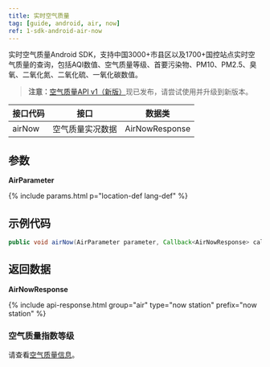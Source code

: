 ```yaml
---
title: 实时空气质量
tag: [guide, android, air, now]
ref: 1-sdk-android-air-now
---
```


实时空气质量Android SDK，支持中国3000+市县区以及1700+国控站点实时空气质量的查询，包括AQI数值、空气质量等级、首要污染物、PM10、PM2.5、臭氧、二氧化氮、二氧化硫、一氧化碳数值。

> **注意：**[空气质量API v1（新版）](/docs/api/air-quality/)现已发布，请尝试使用并升级到新版本。

| 接口代码| 接口           | 数据类     |
| ---------------- | --------- | ---------- |
| airNow| 空气质量实况数据  | AirNowResponse |

## 参数

**AirParameter**

{% include params.html p="location-def lang-def" %}

## 示例代码

```java
public void airNow(AirParameter parameter, Callback<AirNowResponse> callback);
```

## 返回数据 

**AirNowResponse**

{% include api-response.html group="air" type="now station" prefix="now station"  %}

<!-- | 属性                 | 说明                       | 示例值                        |
| -------------------- | -------------------------- | ----------------------------- |
| getCode              | 参考[状态码](/docs/resource/status-code/)                    | 200    |
| getUpdateTime | 接口更新时间             | 2017-10-25T04:34+08:00     |
| getFxLink     | 所查询城市的天气预报网页 | https://www.qweather.com/air/beijing-101010100.html |
| getStation | AQI站点实况                | List&lt;AirStation&gt; |
| getNow               | AQI城市实况                | AirNow                       |
| getRefer             | Refer 数据来源以及数据授权 | Refer                         |

**Refer**

| 属性        | 说明        | 类型                | 示例值        |
| ---------- | ----------- | ------------------ | ------------ |
| getSources | 原始数据来源  | List&lt;String&gt; | QWeather     |
| getLicense | 使用许可     | List&lt;String&gt; | QWeather Developers License |

**AirNow**

| 属性        | 说明                              | 示例值           |
| ----------- | --------------------------------- | ---------------- |
| getPubTime  | 数据发布时间 | 2017-03-20T12:30+08:00 |
| getAqi      | 空气质量指数，AQI和PM25的关系     | 74               |
| getPrimary  | 主要污染物                        | PM2.5             |
| getLevel    | 实时空气质量指数等级              | 2                |
| getCategory | 实时空气质量指数级别              | 良               |
| getPm10     | pm10                              | 78               |
| getPm2p5    | pm2.5                              | 66               |
| getNo2      | 二氧化氮                          | 40               |
| getSo2      | 二氧化硫                          | 30               |
| getCo       | 一氧化碳                          | 0.3               |
| getO3       | 臭氧                              | 20               |

**AirStation**

| 属性        | 说明                              | 示例值           |
| ----------- | --------------------------------- | ---------------- |
| getPubTime  | 数据发布时间 | 2017-03-20T12:30+08:00 |
| getName     | 站点名称                          | 万寿西宫         |
| getId       | 站点ID，请参考所有站点ID          | CNA1001          |
| getAqi      | 空气质量指数，AQI和PM25的关系     | 74               |
| getPrimary  | 主要污染物                        | PM2.5             |
| getLevel    | 实时空气质量指数等级              | 2                |
| getCategory | 实时空气质量指数级别              | 良               |
| getPm10     | pm10                              | 78               |
| getPm2p5    | pm25                              | 66               |
| getNo2      | 二氧化氮                          | 40               |
| getSo2      | 二氧化硫                          | 30               |
| getCo       | 一氧化碳                          | 0.3               |
| getO3       | 臭氧                              | 20               |
 -->


### 空气质量指数等级

请查看[空气质量信息](/docs/resource/air-info/)。
